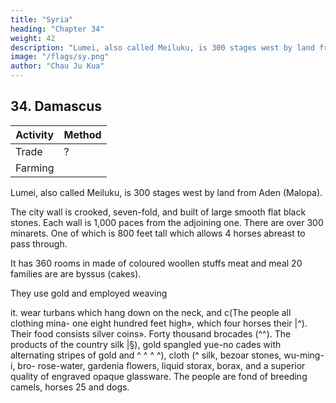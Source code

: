 ```yaml
---
title: "Syria"
heading: "Chapter 34"
weight: 42
description: "Lumei, also called Meiluku, is 300 stages west by land from Aden (Malopa)"
image: "/flags/sy.png"
author: "Chau Ju Kua"
---
```




## 34. Damascus

Activity | Method 
--- | ---
Trade | ?
Farming | 



Lumei, also called Meiluku, is 300 stages west by land from Aden (Malopa). 

The city wall is crooked, seven-fold, and built of large smooth flat black stones. Each wall is 1,000 paces from the adjoining one.  There are over 300 minarets. One of which is 800 feet tall which allows 4 horses abreast to pass through.

It has 360 rooms in made of coloured woollen stuffs
meat and meal
20 families are
are byssus
(cakes).

They use gold and employed weaving

it.
wear turbans which hang down on the neck, and
c(The people all
clothing
mina-
one eight hundred feet high», which four horses
their
|^). Their food consists
silver coins».
Forty thousand
brocades (^^). The products of the country
silk
|§), gold spangled yue-no
cades with alternating stripes of gold and
^ ^ ^ ^),
cloth (^
silk, bezoar stones, wu-ming-i,
bro-
rose-water, gardenia flowers, liquid storax, borax, and a superior quality of
engraved opaque glassware. The people are fond of breeding camels, horses
25
and dogs.

<!-- Note.

There
is
but
little
doubt that our author's Lu-mei
is
the
Eum
Bilad ar-Eum, the 'Land
Arab geographers, Asia Minor; but where we are to look for Mei-lu-ku (or
rather Mei-lu-ku-tun as the name is written by Chou K'ii-fei) is quite another matter, as there
30 is nothing in the Chinese name or in the description of the place to help us to elucidate the
question. One is inclined to look for it in Kuniyah (Iconinm, Konieh) which was the capital of
the Seljuk Sultanate of Eum from 1077 to 1257, when it was captured by the Mongols. See
Le Strange, op. cit., 140, 148. If weconsider only the description ofthe city of Mei-lu-ku, we find
of the Greeks' of the
some points of resemblance (the division ofthe
city in seven parts, and the separation of these various
35 parts from-each otherywith Damascus. See von
Damascus was not
Kremer,
Kulturgeschichte, etc.,
in Rum. The 'foreign tower' (minaret, mosque) eight
hundred and sixty chambers
in
it,
may
refer to the
handred
1,
127 et seqq. But
feet high(!)with three
Djami mosque of Damascus; the great impor-
tance of the silk brocade industry of Mei-lu-ku points also to that great centre of Oriental trade.
In
40
is
Chou
K'li-fei's work (3,3*)
E S^ *a*
the Mei-lu-ku-tun
(
the passage concerning this place reads as follows= «There
'S)
country. It
is
in
(J§)
a seven-fold wall
(or «city»).142
X,34


MUKABIT, SOUTHERS COAST OF SPAIN.
From remote
antiquity, they
and each wall
is
black stones
tiers of shining big
have used
distant from the other a thousand paces
(^^
(
3^
among which
are foreign pagodas (minarets) over three hundred in number,
^/^
y^
yfn §g),
There
^ ^ ^ ^ ^)-
one eighty chang
is
high; inside are three hundred and sixty rooms.
«A11 the people wear turbans covering the neck.
woollen stuffs
used for
silver are
^
("^
coins.
flowers, bezoar stones,
^)
When
it is
cold they use coloured
5
Gold and
^°^ clothing. Their food consists of meat and bread.
The substance
and borax are
all
called Tciau-siau
{^ f^
byssus?), rose-water, gardenia
products of this countrya.
be the name of any city, but a
and that the Arab informant of Ch 6u 10
applied the name to Constantinople then the principal city of Rome, i. e., Lu-mei. One might see
in the seven-fold wall, and in some other details, some vague reference to Rome and its seven
It
hills.
may
seems possible that Mei-lu-ku-tun
transcription of the Arabic
word mulhidun,
i.
after all not
«Infidels»,
e.,
(Sicily) to
This would also explain the proximity of the country of Ssi-kia-li-y6
of Lu-meJ, the customs of which are similar to those of Sicily.
There seems
little
that the description of our Chinese authors did not refer to any one country;
it
the frontier
room. for doubt
is
a composite 15
picture, a jumble of sundry bits of information concerning the remote Mediterranean region. Conf.
supra, pp. 115 and 120, n.
The reference
squamosa,
to
5, also infra,
byssus
is
Ch.
XXXVII.
important. Although this product
— the threads of the pima
more abundant near Smyrna than else-
by the Emperors of Byzantium, even after the intro- 20
found throughout the Mediterranean,
is
it is
It was much prized for making fabrics
duction of the silkworm into Europe-->